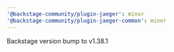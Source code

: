 ```yaml
---
'@backstage-community/plugin-jaeger': minor
'@backstage-community/plugin-jaeger-common': minor
---
```


Backstage version bump to v1.38.1
